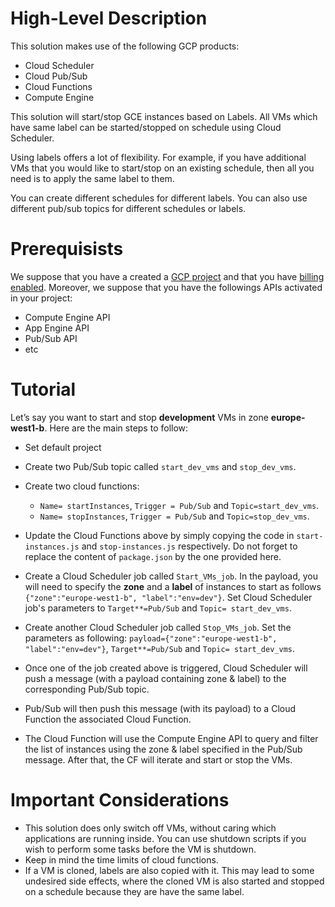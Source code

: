 
# High-Level Description
This solution makes use of the following GCP products: 
- Cloud Scheduler
- Cloud Pub/Sub
- Cloud Functions
- Compute Engine

This solution will start/stop GCE instances based on Labels.  All VMs which have same label can be started/stopped on schedule using Cloud Scheduler.

Using labels offers a lot of flexibility. For example, if you have additional VMs that you would like to start/stop on an existing schedule, then all you need is to apply the same label to them.

You can create different schedules for different labels. You can also use different pub/sub topics for different schedules or labels.

# Prerequisists 
We suppose that you have a created a  [GCP project](https://cloud.google.com/resource-manager/docs/creating-managing-projects#creating_a_project) and that you have [billing enabled](https://cloud.google.com/billing/docs/how-to/modify-project#enable_billing_for_a_project). Moreover, we suppose that you have the followings APIs activated in your project: 
- Compute Engine API
- App Engine API
- Pub/Sub API
- etc


# Tutorial
Let’s say you want to start and stop **development** VMs in zone **europe-west1-b**. Here are the main steps to follow: 
- Set default project 
- Create two Pub/Sub topic called `start_dev_vms` and `stop_dev_vms`.

- Create two cloud functions: 
  - `Name= startInstances`, `Trigger = Pub/Sub` and `Topic=start_dev_vms`.
  - `Name= stopInstances`, `Trigger = Pub/Sub` and `Topic=stop_dev_vms`.
  
- Update the Cloud Functions above by simply copying the code in `start-instances.js` and `stop-instances.js` respectively. Do not forget to replace the content of `package.json` by the one provided here.  

- Create a Cloud Scheduler job called `Start_VMs_job`. In the payload, you will need to specify the **zone** and a  **label** of instances to start as follows `{"zone":"europe-west1-b", "label":"env=dev"}`. Set Cloud Scheduler job's parameters to `Target**=Pub/Sub` and `Topic= start_dev_vms`. 

- Create another Cloud Scheduler job called `Stop_VMs_job`. Set the parameters as following: `payload={"zone":"europe-west1-b", "label":"env=dev"}`, `Target**=Pub/Sub` and `Topic= start_dev_vms`. 

- Once one of the job created above is triggered, Cloud Scheduler will push a message (with a payload containing zone & label) to the corresponding Pub/Sub topic.

- Pub/Sub will then push this message (with its payload) to a Cloud Function the associated Cloud Function.

- The Cloud Function will use the Compute Engine API to query and filter the list of instances using the zone & label specified in the Pub/Sub message. After that, the CF will iterate and start or stop the VMs.


# Important Considerations
- This solution does only switch off VMs, without caring which applications are running inside. You can use shutdown scripts if you wish to perform some tasks before the VM is shutdown.
- Keep in mind the time limits of  cloud functions. 
- If a VM is cloned, labels are also copied with it. This may lead to some undesired side effects, where the cloned VM is also started and stopped on a schedule because they are have the same label.

